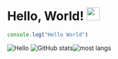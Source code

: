 # Hello, World! <img src="https://raw.githubusercontent.com/MartinHeinz/MartinHeinz/master/wave.gif" width="30px">
```javascript
console.log("Hello World")
```
![Hello](https://user-images.githubusercontent.com/44582949/97300632-ed3cd700-1880-11eb-9670-766d86aa6de0.gif)
![GitHub stats](https://github-readme-stats.vercel.app/api?username=hitontwo2&show_icons=true&theme=radical)![most langs](https://github-readme-stats-anuraghazra1.vercel.app/api/top-langs/?username=hitontwo2&layout=compact&theme=radical)

<!--
**hitontwo2/hitontwo2** is a ✨ _special_ ✨ repository because its `README.md` (this file) appears on your GitHub profile.

Here are some ideas to get you started:

- 🔭 I’m currently working on ...
- 🌱 I’m currently learning ...
- 👯 I’m looking to collaborate on ...
- 🤔 I’m looking for help with ...
- 💬 Ask me about ...
- 📫 How to reach me: ...
- 😄 Pronouns: ...
- ⚡ Fun fact: ...
-->

